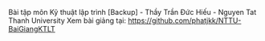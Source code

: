 Bài tập môn Kỹ thuật lập trình [Backup] - Thầy Trần Đức Hiếu - Nguyen Tat Thanh University
Xem bài giảng tại: https://github.com/phatjkk/NTTU-BaiGiangKTLT
